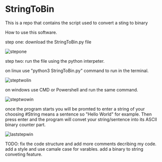 # StringToBin
This is a repo that contains the script used to convert a sting to binary

How to use this software.

step one: download the StringToBin.py file

![stepone](https://user-images.githubusercontent.com/84602650/141694657-0fafd9a9-0de3-4c44-9610-c03b095a7705.PNG)

step two:
run the file using the python interpeter.

on linux use "python3 StringToBin.py" command to run in the terminal.

![steptwolin](https://user-images.githubusercontent.com/84602650/141694939-33587e09-868c-4b14-9589-c76b895d77e9.PNG)

on windows use CMD or Powershell and run the same command.

![steptwowin](https://user-images.githubusercontent.com/84602650/141694990-fd69c214-ec85-480e-874a-2f92ad7436a2.PNG)

once the program starts you will be promted to enter a string of your choosing #String means a sentence so "Hello World" for example.
Then press enter and the program will convet your string/sentence into its ASCII binary counter part.

![laststepwin](https://user-images.githubusercontent.com/84602650/141695068-90825b9f-9791-4f7c-8ed5-c94adcd364c7.PNG)

TODO:
  fix the code structure and add more comments decribing my code.
  add a style and use camale case for varables.
  add a binary to string conveting feature.

